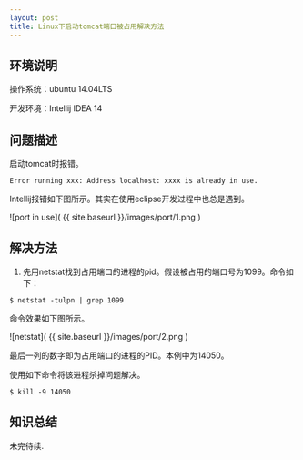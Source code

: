 ```yaml
---
layout: post
title: Linux下启动tomcat端口被占用解决方法
---
```

## 环境说明

操作系统：ubuntu 14.04LTS

开发环境：Intellij IDEA 14

## 问题描述

启动tomcat时报错。

```
Error running xxx: Address localhost: xxxx is already in use.
```

Intellij报错如下图所示。其实在使用eclipse开发过程中也总是遇到。

![port in use]( {{ site.baseurl }}/images/port/1.png )

## 解决方法

1. 先用netstat找到占用端口的进程的pid。假设被占用的端口号为1099。命令如下：

```
$ netstat -tulpn | grep 1099
```

命令效果如下图所示。

![netstat]( {{ site.baseurl }}/images/port/2.png )

最后一列的数字即为占用端口的进程的PID。本例中为14050。

使用如下命令将该进程杀掉问题解决。

```
$ kill -9 14050
```

## 知识总结

未完待续.
